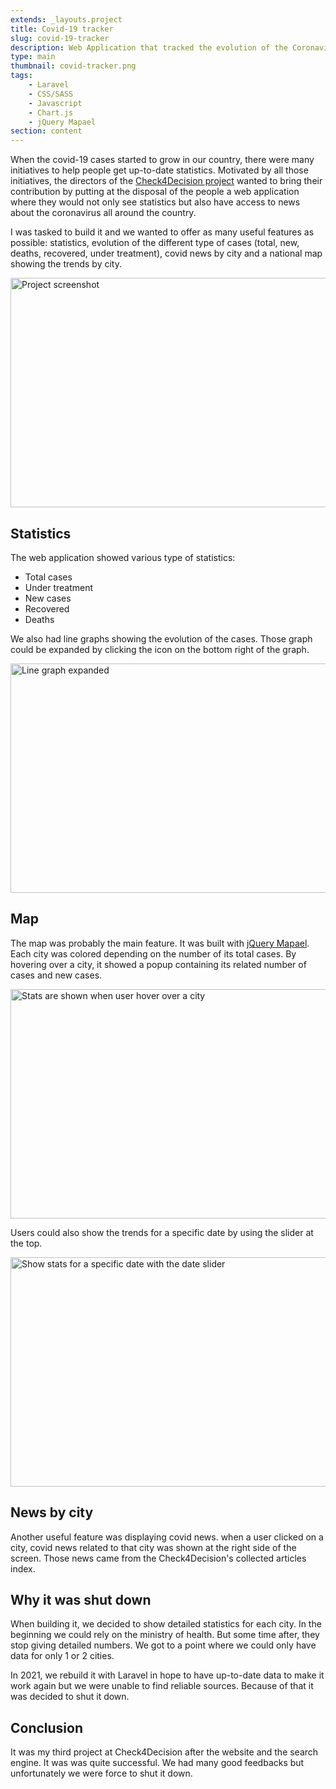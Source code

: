 ```yaml
---
extends: _layouts.project
title: Covid-19 tracker
slug: covid-19-tracker
description: Web Application that tracked the evolution of the Coronavirus pandemic in Senegal during the first wave. It had interactive tools, including maps, epidemic curves and other charts and graphics, which allowed users to track and explore the latest trends.
type: main
thumbnail: covid-tracker.png
tags:
    - Laravel
    - CSS/SASS
    - Javascript
    - Chart.js
    - jQuery Mapael
section: content
---
```


When the covid-19 cases started to grow in our country, there were many initiatives to help people get up-to-date statistics. Motivated by all those initiatives, the directors of the [Check4Decision project](https://check4decision.uvs.sn/) wanted to bring their contribution by putting at the disposal of the people a web application where they would not only see statistics but also have access to news about the coronavirus all around the country.

I was tasked to build it and we wanted to offer as many useful features as possible: statistics, evolution of the different type of cases (total, new, deaths, recovered, under treatment), covid news by city and a national map showing the trends by city.

<img
src="/assets/images/work/covid-tracker/covid-tracker-6.png"
alt="Project screenshot"
width="768"
height="367"
decoding="async">

## Statistics

The web application showed various type of statistics:

-   Total cases
-   Under treatment
-   New cases
-   Recovered
-   Deaths

We also had line graphs showing the evolution of the cases. Those graph could be expanded by clicking the icon on the bottom right of the graph.

<img
src="/assets/images/work/covid-tracker/covid-tracker-2.png"
alt="Line graph expanded"
width="768"
height="367"
loading="lazy"
decoding="async">

## Map

The map was probably the main feature. It was built with [jQuery Mapael](https://github.com/neveldo/jQuery-Mapael). Each city was colored depending on the number of its total cases. By hovering over a city, it showed a popup containing its related number of cases and new cases.

<img
src="/assets/images/work/covid-tracker/covid-tracker-4.png"
alt="Stats are shown when user hover over a city"
width="768"
height="367"
loading="lazy"
decoding="async">

Users could also show the trends for a specific date by using the slider at the top.

<img
src="/assets/images/work/covid-tracker/covid-tracker-5.png"
alt="Show stats for a specific date with the date slider"
width="768"
height="367"
loading="lazy"
decoding="async">

## News by city

Another useful feature was displaying covid news. when a user clicked on a city, covid news related to that city was shown at the right side of the screen. Those news came from the Check4Decision's collected articles index.

## Why it was shut down

When building it, we decided to show detailed statistics for each city. In the beginning we could rely on the ministry of health. But some time after, they stop giving detailed numbers. We got to a point where we could only have data for only 1 or 2 cities.

In 2021, we rebuild it with Laravel in hope to have up-to-date data to make it work again but we were unable to find reliable sources. Because of that it was decided to shut it down.

## Conclusion

It was my third project at Check4Decision after the website and the search engine. It was was quite successful. We had many good feedbacks but unfortunately we were force to shut it down.
